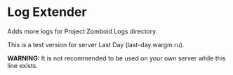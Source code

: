 # Log Extender
Adds more logs for Project Zomboid Logs directory.

This is a test version for server Last Day (last-day.wargm.ru).


**WARNING:** It is not recommended to be used on your own server while this line exists.
